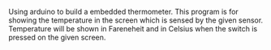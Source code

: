 Using arduino to build a embedded thermometer.
This program is for showing the temperature in the screen which is sensed by the given sensor.
Temperature will be shown in Fareneheit and in Celsius when the switch is pressed on the given screen.
